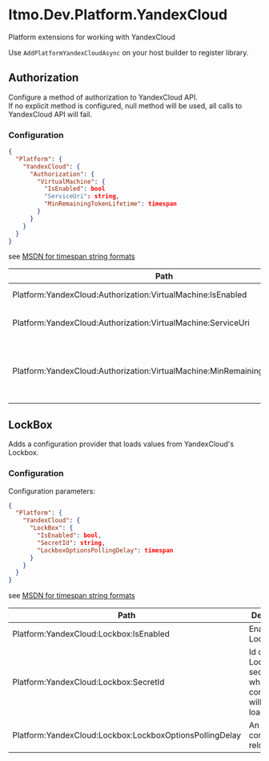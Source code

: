 # Itmo.Dev.Platform.YandexCloud

Platform extensions for working with YandexCloud

Use `AddPlatformYandexCloudAsync` on your host builder to register library.

## Authorization

Configure a method of authorization to YandexCloud API.\
If no explicit method is configured, null method will be used, all calls to YandexCloud API will fail.

### Configuration

```json
{
  "Platform": {
    "YandexCloud": {
      "Authorization": {
        "VirtualMachine": {
          "IsEnabled": bool
          "ServiceUri": string,
          "MinRemainingTokenLifetime": timespan
        }
      }
    }
  }
}
```

see [MSDN for timespan string formats](https://learn.microsoft.com/en-us/dotnet/standard/base-types/standard-timespan-format-strings)

| Path                                                                        | Description                                                                                                                                                                                        |
|-----------------------------------------------------------------------------|----------------------------------------------------------------------------------------------------------------------------------------------------------------------------------------------------|
| Platform:YandexCloud:Authorization:VirtualMachine:IsEnabled                 | Enables authorization through service account bound to VM                                                                                                                                          |
| Platform:YandexCloud:Authorization:VirtualMachine:ServiceUri                | YandexCloud's internal service uri for accessing VM info (default: http://169.254.169.254/)                                                                                                        |
| Platform:YandexCloud:Authorization:VirtualMachine:MinRemainingTokenLifetime | Minimal remaining lifetime of token when it is retrieved for any operation, if token will expire prior to DateTimeOffset.UtcNow + TimeSpan.FromSeconds(threshold), the new token will be generated |

## LockBox

Adds a configuration provider that loads values from YandexCloud's Lockbox.

### Configuration

Configuration parameters:

```json
{
  "Platform": {
    "YandexCloud": {
      "LockBox": {
        "IsEnabled": bool,
        "SecretId": string,
        "LockboxOptionsPollingDelay": timespan
      }
    }
  }
}
```

see [MSDN for timespan string formats](https://learn.microsoft.com/en-us/dotnet/standard/base-types/standard-timespan-format-strings)

| Path                                                    | Description                                                   |
|---------------------------------------------------------|---------------------------------------------------------------|
| Platform:YandexCloud:Lockbox:IsEnabled                  | Enables Lockbox                                               |
| Platform:YandexCloud:Lockbox:SecretId                   | Id of Lockbox secret, from which configuration will be loaded |
| Platform:YandexCloud:Lockbox:LockboxOptionsPollingDelay | An interval of configuration reload                           |
